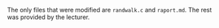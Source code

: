 The only files that were modified are ```randwalk.c``` and ```raport.md```. The rest was provided by the lecturer.